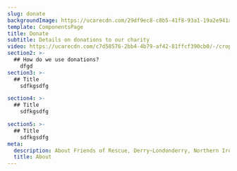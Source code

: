 ```yaml
---
slug: donate
backgroundImage: https://ucarecdn.com/29df9ec8-c8b5-41f8-93a1-19a2e941a613/-/crop/528x240/0,83/-/preview/
template: ComponentsPage
title: Donate
subtitle: Details on donations to our charity
video: https://ucarecdn.com/c7d58576-2bb4-4b79-af42-81ffcf390cb0/-/crop/528x357/0,170/-/preview/
section2: >-
  ## How do we use donations?
    dfgd
section3: >-
  ## Title
    sdfkgsdfg

section4: >-
  ## Title
    sdfkgsdfg

section5: >-
  ## Title
    sdfkgsdfg
meta:
  description: About Friends of Rescue, Derry~Londonderry, Northern Ireland
  title: About
---
```

